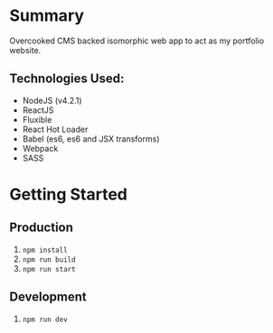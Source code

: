 # Summary
Overcooked CMS backed isomorphic web app to act as my portfolio website.

## Technologies Used:
- NodeJS (v4.2.1)
- ReactJS
- Fluxible
- React Hot Loader
- Babel (es6, es6 and JSX transforms)
- Webpack
- SASS

# Getting Started
## Production
1. `npm install`
2. `npm run build`
3. `npm run start`

## Development
1. `npm run dev`
